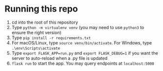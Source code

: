 # Running this repo

1. cd into the root of this repository
2. Type `python -m virtualenv venv` (you may need to use `python3` to ensure the right version)
3. Type `pip install -r requirements.txt`
4. For macOS/Linux, type `source venv/bin/activate`. For Windows, type `.\env\Scripts\activate`
5. Type `export FLASK_APP=run.py` and `export FLASK_DEBUG=1` if you want the server to 
   auto-reload when a .py file is updated
6. `flask run` to start the app. You may query endpoints at `localhost:5000`

